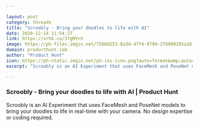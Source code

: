 ```yaml
---

layout: post
category: threads
title: "Scroobly - Bring your doodles to life with AI"
date: 2020-12-14 11:54:27
link: https://vrhk.co/37gMYrV
image: https://ph-files.imgix.net/726bd253-8a3d-47f4-8794-2fd990195a18.png?auto=format&fit=crop&frame=1&h=512&w=1024
domain: producthunt.com
author: "Product Hunt"
icon: https://ph-static.imgix.net/ph-ios-icon.png?auto=format&amp;auto=compress
excerpt: "Scroobly is an AI Experiment that uses FaceMesh and PoseNet models to bring your doodles to life in real-time with your camera. No design expertise or coding required."

---
```


### Scroobly - Bring your doodles to life with AI | Product Hunt

Scroobly is an AI Experiment that uses FaceMesh and PoseNet models to bring your doodles to life in real-time with your camera. No design expertise or coding required.